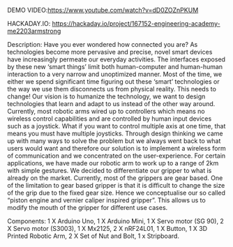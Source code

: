 DEMO VIDEO:https://www.youtube.com/watch?v=dD0ZOZnPKUM

HACKADAY.IO: https://hackaday.io/project/167152-engineering-academy-me2203armstrong

Description: Have you ever wondered how connected you are? As technologies become more pervasive and precise, novel smart devices have increasingly permeate our everyday activities. The interfaces exposed by these new ‘smart things’ limit both human-computer and human-human interaction to a very narrow and unoptimized manner. Most of the time, we either we spend significant time figuring out these ‘smart’ technologies or the way we use them disconnects us from physical reality. This needs to change! Our vision is to humanize the technology, we want to design technologies that learn and adapt to us instead of the other way around. Currently, most robotic arms wired up to controllers which means no wireless control capabilities and are controlled by human input devices such as a joystick. What if you want to control multiple axis at one time, that means you must have multiple joysticks. Through design thinking we came up with many ways to solve the problem but we always went back to what users would want and therefore our solution is to implement a wireless form of communication and we concentrated on the user-experience. For certain applications, we have made our robotic arm to work up to a range of 2km with simple gestures. We decided to differentiate our gripper to what is already on the market. Currently, most of the grippers are gear based. One of the limitation to gear based gripper is that it is difficult to change the size of the grip due to the fixed gear size. Hence we conceptualise our so called “piston engine and vernier caliper inspired gripper”. This allows us to modify the mouth of the gripper for different use cases.

Components: 1 X Arduino Uno, 1 X Arduino Mini, 1 X Servo motor (SG 90), 2 X Servo motor (S3003), 1 X Mx2125, 2 X nRF24L01, 1 X Button, 1 X 3D Printed Robotic Arm, 2 X Set of Nut and Bolt, 1 x Stripboard.

